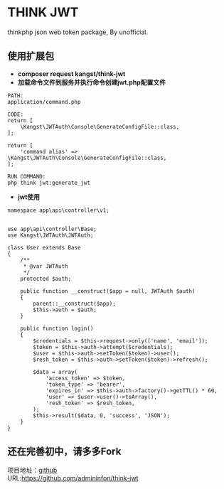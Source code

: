 # THINK JWT
thinkphp json web token package, By unofficial.

## 使用扩展包
- **composer request kangst/think-jwt**
- **加载命令文件到服务并执行命令创建jwt.php配置文件**
~~~
PATH:
application/command.php

CODE:
return [
    \Kangst\JWTAuth\Console\GenerateConfigFile::class,
];

return [
    'command alias' => \Kangst\JWTAuth\Console\GenerateConfigFile::class,
];

RUN COMMAND:
php think jwt:generate_jwt
~~~
- **jwt使用**
~~~
namespace app\api\controller\v1;


use app\api\controller\Base;
use Kangst\JWTAuth\JWTAuth;

class User extends Base
{
    /**
     * @var JWTAuth
     */
    protected $auth;

    public function __construct($app = null, JWTAuth $auth)
    {
        parent::__construct($app);
        $this->auth = $auth;
    }

    public function login()
    {
        $credentials = $this->request->only(['name', 'email']);
        $token = $this->auth->attempt($credentials);
        $user = $this->auth->setToken($token)->user();
        $resh_token = $this->auth->setToken($token)->refresh();

        $data = array(
            'access_token' => $token,
            'token_type' => 'bearer',
            'expires_in' => $this->auth->factory()->getTTL() * 60,
            'user' => $user->user()->toArray(),
            'resh_token' => $resh_token,
        );
        $this->result($data, 0, 'success', 'JSON');
    }
}
~~~

## 还在完善初中，请多多Fork
项目地址：[github](https://github.com/admininfon/think-jwt)<br> 
URL:https://github.com/admininfon/think-jwt